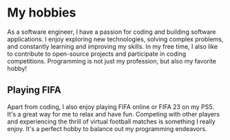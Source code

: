 # My hobbies
As a software engineer, I have a passion for coding and building software applications. I enjoy exploring new technologies, solving complex problems, and constantly learning and improving my skills. In my free time, I also like to contribute to open-source projects and participate in coding competitions. Programming is not just my profession, but also my favorite hobby!

## Playing FIFA
Apart from coding, I also enjoy playing FIFA online or FIFA 23 on my PS5. It's a great way for me to relax and have fun. Competing with other players and experiencing the thrill of virtual football matches is something I really enjoy. It's a perfect hobby to balance out my programming endeavors.
